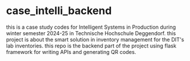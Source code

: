 # case_intelli_backend
this is a case study codes for Intelligent Systems in Production during winter semester 2024-25 in Technische Hochschule Deggendorf. this project is about the smart solution in inventory management for the DIT's lab inventories. this repo is the backend part of the project using flask framework for writing APIs and generating QR codes.
